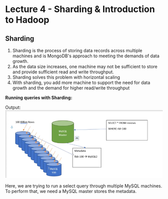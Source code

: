 # Lecture 4 - Sharding & Introduction to Hadoop

## Sharding

1. Sharding is the process of storing data records across multiple machines and is MongoDB's approach to meeting the demands of data growth.
2. As the data size increases, one machine may not be sufficient to store and provide sufficient read and write throughput.
3. Sharding solves this problem with horizontal scaling
4. With sharding, you add more machine to support the need for data growth and the demand for higher read/write throughput

**Running queries with Sharding:**

Output:<br/>![alt text](https://github.com/tambeani/INFO7250---Engineering-of-Big-Data-Systems/blob/main/screenshots/lec04_master.png?raw=true)

Here, we are trying to run a select query through multiple MySQL machines. To perform that, we need a MySQL master stores the metadata.


